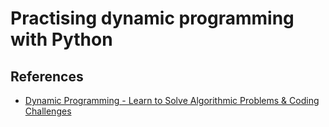 # Practising dynamic programming with Python

## References

- [Dynamic Programming - Learn to Solve Algorithmic Problems & Coding Challenges](https://youtu.be/oBt53YbR9Kk)
